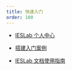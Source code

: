 ```yaml
---
title: 快速入门
order: 100
---
```


* [IESLab 个人中心](./center/index.md)

* [搭建入门案例](./demo/index.md)

* [IESLab 文档使用指南](./docsGuide/index.md)
  